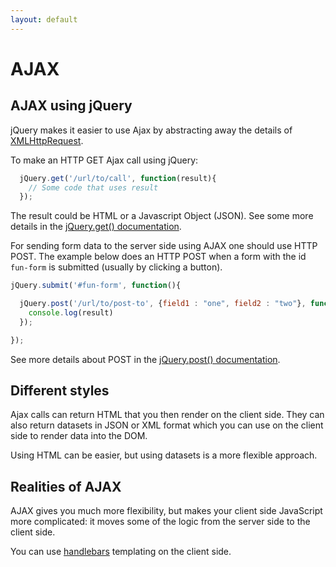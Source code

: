 ```yaml
---
layout: default
---
```

# AJAX

## AJAX using jQuery

jQuery makes it easier to use Ajax by abstracting away the details of [XMLHttpRequest](https://developer.mozilla.org/en-US/docs/Web/API/XMLHttpRequest).

To make an HTTP GET Ajax call using jQuery:

```javascript
  jQuery.get('/url/to/call', function(result){
    // Some code that uses result
  });
```

The result could be HTML or a Javascript Object (JSON). See some more details in the [jQuery.get() documentation](https://api.jquery.com/jquery.get/#jQuery-get-url-data-success-dataType).

For sending form data to the server side using AJAX one should use HTTP POST. The example below does an HTTP POST when a form with the id `fun-form` is submitted (usually by clicking a button).

```javascript
jQuery.submit('#fun-form', function(){

  jQuery.post('/url/to/post-to', {field1 : "one", field2 : "two"}, function(result){
    console.log(result)
  });

});
```

See more details about POST in the [jQuery.post() documentation](https://api.jquery.com/jQuery.post/#jQuery-post-url-data-success-dataType).

## Different styles

Ajax calls can return HTML that you then render on the client side. They can also return datasets in JSON or XML format which you can use on the client side to render data into the DOM.

Using HTML can be easier, but using datasets is a more flexible approach.

## Realities of AJAX

AJAX gives you much more flexibility, but makes your client side JavaScript more complicated: it moves some of the logic from the server side to the client side.

You can use [handlebars](http://handlebarsjs.com/) templating on the client side.
